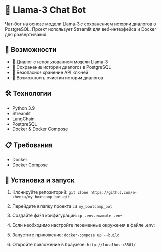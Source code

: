 # 🤖 Llama-3 Chat Bot

Чат-бот на основе модели Llama-3 с сохранением истории диалогов в PostgreSQL. Проект использует Streamlit для веб-интерфейса и Docker для развертывания.

## 🌟 Возможности

- 💬 Диалог с использованием модели Llama-3
- 💾 Сохранение истории диалогов в PostgreSQL
- 🔑 Безопасное хранение API ключей
- 🧹 Возможность очистки истории диалогов

## 🛠 Технологии

- Python 3.9
- Streamlit
- LangChain
- PostgreSQL
- Docker & Docker Compose

## 📋 Требования

- Docker
- Docker Compose

## 🚀 Установка и запуск

1. Клонируйте репозиторий:
`git clone https://github.com/e-zhenka/my_bootcamp_bot.git`

3. Перейдите в папку проекта `cd my_bootcamp_bot`

4. Создайте файл конфигурации:
`cp .env.example .env`

5. Если необходимо настройте переменные окружения в файле .env:

6. Запустите приложение:
`docker-compose up --build`

7. Откройте приложение в браузере:
`http://localhost:8501/`
